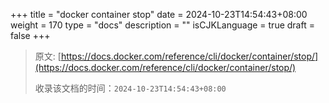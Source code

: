 +++
title = "docker container stop"
date = 2024-10-23T14:54:43+08:00
weight = 170
type = "docs"
description = ""
isCJKLanguage = true
draft = false
+++

> 原文: [https://docs.docker.com/reference/cli/docker/container/stop/](https://docs.docker.com/reference/cli/docker/container/stop/)
>
> 收录该文档的时间：`2024-10-23T14:54:43+08:00`

